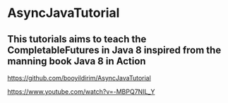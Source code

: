 # AsyncJavaTutorial

## This tutorials aims to teach the CompletableFutures in Java 8 inspired from the manning book Java 8 in Action

https://github.com/booyildirim/AsyncJavaTutorial

https://www.youtube.com/watch?v=-MBPQ7NIL_Y
